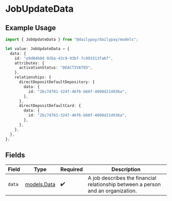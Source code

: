 # JobUpdateData

## Example Usage

```typescript
import { JobUpdateData } from "@dailypay/dailypay/models";

let value: JobUpdateData = {
  data: {
    id: "e9d84b0d-92ba-43c9-93bf-7c993313fa6f",
    attributes: {
      activationStatus: "DEACTIVATED",
    },
    relationships: {
      directDepositDefaultDepository: {
        data: {
          id: "2bc7d781-3247-46f6-b60f-4090d214936a",
        },
      },
      directDepositDefaultCard: {
        data: {
          id: "2bc7d781-3247-46f6-b60f-4090d214936a",
        },
      },
    },
  },
};
```

## Fields

| Field                                                                            | Type                                                                             | Required                                                                         | Description                                                                      |
| -------------------------------------------------------------------------------- | -------------------------------------------------------------------------------- | -------------------------------------------------------------------------------- | -------------------------------------------------------------------------------- |
| `data`                                                                           | [models.Data](../models/data.md)                                                 | :heavy_check_mark:                                                               | A job describes the financial relationship between a person and an organization. |